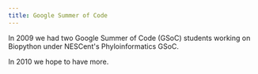 ```yaml
---
title: Google Summer of Code
---
```


In 2009 we had two Google Summer of Code (GSoC) students working on
Biopython under NESCent's Phyloinformatics GSoC.

In 2010 we hope to have more.
